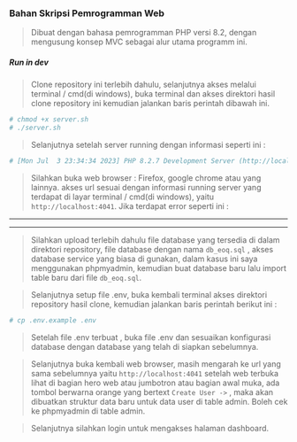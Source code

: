 ### Bahan Skripsi Pemrogramman Web

> Dibuat dengan bahasa pemrogramman PHP versi 8.2, dengan mengusung konsep MVC sebagai alur utama programm ini.


##### Run in dev
> Clone repository ini terlebih dahulu, selanjutnya akses melalui terminal / cmd(di windows), buka terminal dan akses direktori hasil clone repository ini kemudian jalankan baris perintah dibawah ini.  

```bash
# chmod +x server.sh
# ./server.sh
```  

> Selanjutnya setelah server running dengan informasi seperti ini :  

```bash
# [Mon Jul  3 23:34:34 2023] PHP 8.2.7 Development Server (http://localhost:4041) started
```  

> Silahkan buka web browser : Firefox, google chrome atau yang lainnya. akses url sesuai dengan informasi running server yang terdapat di layar terminal / cmd(di windows), yaitu ```http://localhost:4041```. Jika terdapat error seperti ini :

***

***  

> Silahkan upload terlebih dahulu file database yang tersedia di dalam direktori repository, file database dengan nama ```db_eoq.sql``` , akses database service yang biasa di gunakan, dalam kasus ini saya menggunakan phpmyadmin, kemudian buat database baru lalu import table baru dari file ```db_eoq.sql```.

> Selanjutnya setup file .env, buka kembali terminal akses direktori repository hasil clone, kemudian jalankan baris perintah berikut ini :

```bash
# cp .env.example .env
``` 

> Setelah file .env terbuat , buka file .env dan sesuaikan konfigurasi database dengan database yang telah di siapkan sebelumnya.

> Selanjutnya buka kembali web browser, masih mengarah ke url yang sama sebelumnya yaitu ```http://localhost:4041``` setelah web terbuka lihat di bagian hero web atau jumbotron atau bagian awal muka, ada tombol berwarna orange yang bertext ```Create User ->``` , maka akan dibuatkan struktur data baru untuk data user di table admin. Boleh cek ke phpmyadmin di table admin.

> Selanjutnya silahkan login untuk mengakses halaman dashboard.